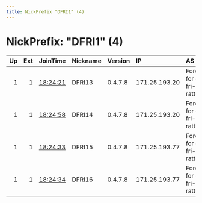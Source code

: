```yaml
---
title: NickPrefix "DFRI1" (4)
---
```


# NickPrefix: "DFRI1" (4)

|   Up |   Ext | JoinTime                                                                                              | Nickname   | Version   | IP            | AS                                       | CC   |   ORp |   Dirp | OS    | Contact                             |   eFamMembers |
|-----:|------:|:------------------------------------------------------------------------------------------------------|:-----------|:----------|:--------------|:-----------------------------------------|:-----|------:|-------:|:------|:------------------------------------|--------------:|
|    1 |     1 | [18:24:21](https://nusenu.github.io/OrNetStats/w/relay/0D967EACE42448A08E244366DF753BBFF611EB37.html) | DFRI13     | 0.4.7.8   | 171.25.193.20 | Foreningen for digitala fri- och rattigh | se   |   443 |      0 | Linux | DFRI url:https://dfri.se proof:dns- |             6 |
|    1 |     1 | [18:24:58](https://nusenu.github.io/OrNetStats/w/relay/52B32AF256FC491913278E95DC229A1398D97871.html) | DFRI14     | 0.4.7.8   | 171.25.193.20 | Foreningen for digitala fri- och rattigh | se   |    80 |      0 | Linux | DFRI url:https://dfri.se proof:dns- |             6 |
|    1 |     1 | [18:24:33](https://nusenu.github.io/OrNetStats/w/relay/498F3A02DC55C213ACD7EABD25E08C6146D75F52.html) | DFRI15     | 0.4.7.8   | 171.25.193.77 | Foreningen for digitala fri- och rattigh | se   |   443 |      0 | Linux | DFRI url:https://dfri.se proof:dns- |             6 |
|    1 |     1 | [18:24:34](https://nusenu.github.io/OrNetStats/w/relay/3FFBC41C659021F89A52E3E0204B25BA4CC0FCB9.html) | DFRI16     | 0.4.7.8   | 171.25.193.77 | Foreningen for digitala fri- och rattigh | se   |    80 |      0 | Linux | DFRI url:https://dfri.se proof:dns- |             6 |
